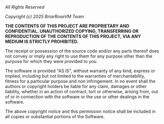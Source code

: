 _All Rights Reserved_

_Copyright (c) 2025 BriarRoseVM Team_

**THE CONTENTS OF THIS PROJECT ARE PROPRIETARY AND CONFIDENTIAL.
UNAUTHORIZED COPYING, TRANSFERRING OR REPRODUCTION OF THE CONTENTS OF THIS PROJECT, VIA ANY MEDIUM IS STRICTLY PROHIBITED.**

The receipt or possession of the source code and/or any parts thereof does not convey or imply any right to use them
for any purpose other than the purpose for which they were provided to you.

The software is provided "AS IS", without warranty of any kind, express or implied, including but not limited to
the warranties of merchantability, fitness for a particular purpose and non infringement.
In no event shall the authors or copyright holders be liable for any claim, damages or other liability,
whether in an action of contract, tort or otherwise, arising from, out of or in connection with the software
or the use or other dealings in the software.

The above copyright notice and this permission notice shall be included in all copies or substantial portions of the Software.
